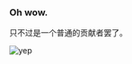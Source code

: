 ### Oh wow.

只不过是一个普通的贡献者罢了。
<!--
A bad coder. And a bad life.
-->
![yep](https://user-images.githubusercontent.com/8389962/90727124-59d1ad80-e2f5-11ea-8c9b-a1b7ed6f08e1.png)
